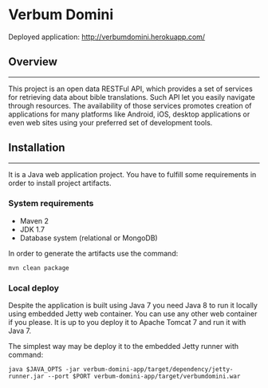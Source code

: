 # Verbum Domini
Deployed application: http://verbumdomini.herokuapp.com/

## Overview
-----

This project is an open data RESTFul API, which provides a set of services for retrieving data about bible translations. Such API let you easily navigate through resources. The availability of those services promotes creation of applications for many platforms like Android, iOS, desktop applications or even web sites using your preferred set of development tools.

## Installation
-----

It is a Java web application project. You have to fulfill some requirements in order to install project artifacts.

### System requirements
- Maven 2
- JDK 1.7
- Database system (relational or MongoDB)

In order to generate the artifacts use the command:
```
mvn clean package
```

### Local deploy
Despite the application is built using Java 7 you need Java 8 to run it locally using embedded Jetty web container. You can use any other web container if you please. It is up to you deploy it to Apache Tomcat 7 and run it with Java 7.

The simplest way may be deploy it to the embedded Jetty runner with command:
```
java $JAVA_OPTS -jar verbum-domini-app/target/dependency/jetty-runner.jar --port $PORT verbum-domini-app/target/verbumdomini.war
```
